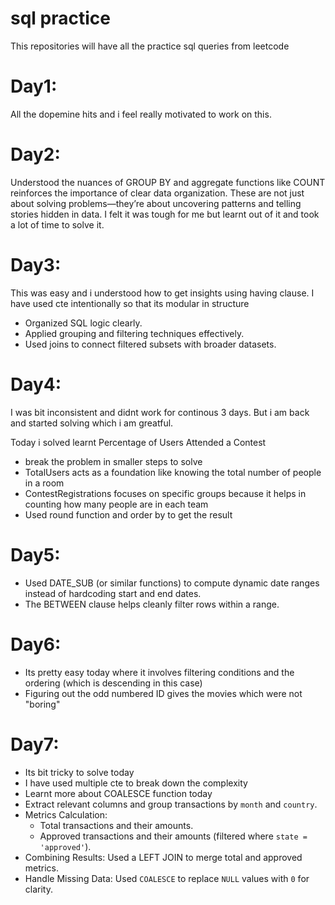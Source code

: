 # sql practice
This repositories will have all the practice sql queries from leetcode

# Day1:
All the dopemine hits and i feel really motivated to work on this.

# Day2:
Understood the nuances of GROUP BY and aggregate functions like COUNT reinforces the importance of clear data organization.
These  are not just about solving problems—they’re about uncovering patterns and telling stories hidden in data. I felt it was tough for me but learnt out of it and took a lot of time to solve it.

# Day3:
This was easy and i understood how to get insights using having clause. I have used cte intentionally so that its modular in structure
- Organized SQL logic clearly.
- Applied grouping and filtering techniques effectively.
- Used joins to connect filtered subsets with broader datasets.

# Day4:

I was bit inconsistent and didnt work for continous 3 days. But i am back and started solving which i am greatful.

Today i solved learnt Percentage of Users Attended a Contest
- break the problem in smaller steps to solve
- TotalUsers acts as a foundation like knowing the total number of people in a room
- ContestRegistrations focuses on specific groups because it helps in counting how many people are in each team
- Used round function and order by to get the result

# Day5:

- Used DATE_SUB (or similar functions) to compute dynamic date ranges instead of hardcoding start and end dates.
- The BETWEEN clause helps cleanly filter rows within a range.

# Day6:

- Its pretty easy today where it involves filtering conditions and the ordering (which is descending in this case)
- Figuring out the odd numbered ID gives the movies which were not "boring"

# Day7:

- Its bit tricky to solve today
- I have used multiple cte to break down the complexity
- Learnt more about COALESCE function today
- Extract relevant columns and group transactions by `month` and `country`.
- Metrics Calculation:
   - Total transactions and their amounts.
   - Approved transactions and their amounts (filtered where `state = 'approved'`).
- Combining Results: Used a LEFT JOIN to merge total and approved metrics.
- Handle Missing Data: Used `COALESCE` to replace `NULL` values with `0` for clarity.

